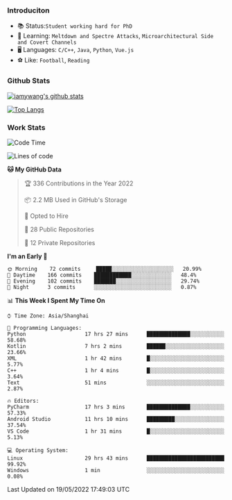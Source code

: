### Introduciton

- 📚 Status:`Student working hard for PhD`
- 🔎 Learning: `Meltdown and Spectre Attacks`, `Microarchitectural Side and Covert Channels`
- 🖥️ Languages: `C/C++`, `Java`, `Python`, `Vue.js`
- ⚽ Like: `Football`, `Reading`

### Github Stats

[![iamywang's github stats](https://github-readme-stats.vercel.app/api?username=iamywang&count_private=true&show_icons=true)]()

[![Top Langs](https://github-readme-stats.vercel.app/api/top-langs/?username=iamywang&layout=compact)]()

### Work Stats

<!--START_SECTION:waka-->
![Code Time](http://img.shields.io/badge/Code%20Time-333%20hrs%207%20mins-blue)

![Lines of code](https://img.shields.io/badge/From%20Hello%20World%20I%27ve%20Written--40%20Thousand%20lines%20of%20code-blue)

**🐱 My GitHub Data** 

> 🏆 336 Contributions in the Year 2022
 > 
> 📦 2.2 MB Used in GitHub's Storage 
 > 
> 💼 Opted to Hire
 > 
> 📜 28 Public Repositories 
 > 
> 🔑 12 Private Repositories  
 > 
**I'm an Early 🐤** 

```text
🌞 Morning    72 commits     █████░░░░░░░░░░░░░░░░░░░░   20.99% 
🌆 Daytime    166 commits    ████████████░░░░░░░░░░░░░   48.4% 
🌃 Evening    102 commits    ███████░░░░░░░░░░░░░░░░░░   29.74% 
🌙 Night      3 commits      ░░░░░░░░░░░░░░░░░░░░░░░░░   0.87%

```


📊 **This Week I Spent My Time On** 

```text
⌚︎ Time Zone: Asia/Shanghai

💬 Programming Languages: 
Python                   17 hrs 27 mins      ██████████████░░░░░░░░░░░   58.68% 
Kotlin                   7 hrs 2 mins        ██████░░░░░░░░░░░░░░░░░░░   23.66% 
XML                      1 hr 42 mins        █░░░░░░░░░░░░░░░░░░░░░░░░   5.77% 
C++                      1 hr 4 mins         █░░░░░░░░░░░░░░░░░░░░░░░░   3.64% 
Text                     51 mins             ░░░░░░░░░░░░░░░░░░░░░░░░░   2.87%

🔥 Editors: 
PyCharm                  17 hrs 3 mins       ██████████████░░░░░░░░░░░   57.33% 
Android Studio           11 hrs 10 mins      █████████░░░░░░░░░░░░░░░░   37.54% 
VS Code                  1 hr 31 mins        █░░░░░░░░░░░░░░░░░░░░░░░░   5.13%

💻 Operating System: 
Linux                    29 hrs 43 mins      █████████████████████████   99.92% 
Windows                  1 min               ░░░░░░░░░░░░░░░░░░░░░░░░░   0.08%

```


 Last Updated on 19/05/2022 17:49:03 UTC
<!--END_SECTION:waka-->
